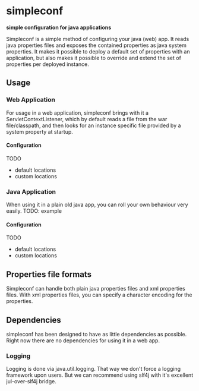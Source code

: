 # simpleconf

**simple configuration for java applications**

Simpleconf is a simple method of configuring your java (web) app. It reads java properties files and exposes the contained properties as java system properties. It makes it possible to deploy a default set of properties with an application, but also makes it possible to override and extend the set of properties per deployed instance.

## Usage

### Web Application

For usage in a web application, simpleconf brings with it a ServletContextListener, which by default reads a file from the war file/classpath, and then looks for an instance specific file provided by a system property at startup.

#### Configuration
TODO
- default locations
- custom locations
### Java Application

When using it in a plain old java app, you can roll your own behaviour very easily. TODO: example

#### Configuration
TODO
- default locations
- custom locations

## Properties file formats

Simpleconf can handle both plain java properties files and xml properties files. With xml properties files, you can specify a character encoding for the properties.

## Dependencies

simpleconf has been designed to have as little dependencies as possible. Right now there are no dependencies for using it in a web app.

### Logging

Logging is done via java.util.logging. That way we don't force a logging framework upon users. But we can recommend using slf4j with it's excellent jul-over-slf4j bridge.
